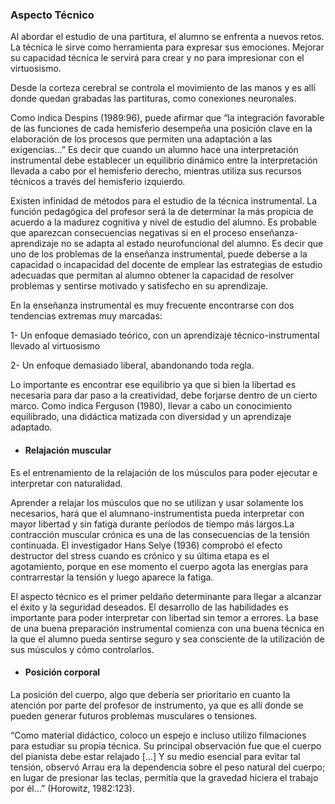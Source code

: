 ### Aspecto Técnico

Al abordar el estudio de una partitura, el alumno se enfrenta a nuevos retos. La técnica le sirve como herramienta para expresar sus emociones. Mejorar su capacidad técnica le servirá para crear y no para impresionar con el virtuosismo.

Desde la corteza cerebral se controla el movimiento de las manos y es allí donde quedan grabadas las partituras, como conexiones neuronales.

Como indica Despins \(1989:96\), puede afirmar que “la integración favorable de las funciones de cada hemisferio desempeña una posición clave en la elaboración de los procesos que permiten una adaptación a las exigencias…” Es decir que cuando un alumno hace una interpretación instrumental debe establecer un equilibrio dinámico entre la interpretación llevada a cabo por el hemisferio derecho, mientras utiliza sus recursos técnicos a través del hemisferio izquierdo.

Existen infinidad de métodos para el estudio de la técnica instrumental. La función pedagógica del profesor será la de determinar la más propicia de acuerdo a la madurez cognitiva y nivel de estudio del alumno. Es probable que aparezcan consecuencias negativas si en el proceso enseñanza-aprendizaje  no se adapta al estado neurofuncional del alumno. Es decir que uno de los problemas de la enseñanza instrumental, puede deberse a la capacidad o incapacidad del docente de emplear las estrategias de estudio adecuadas que permitan al alumno obtener la capacidad de resolver problemas y sentirse motivado y satisfecho en su aprendizaje.

En la enseñanza instrumental es muy frecuente encontrarse con dos tendencias extremas muy marcadas:

1-         Un enfoque demasiado teórico, con un aprendizaje técnico-instrumental llevado al virtuosismo

2-         Un enfoque demasiado liberal, abandonando toda regla.

Lo importante es encontrar ese equilibrio ya que si bien la libertad es necesaria para dar paso a la creatividad, debe forjarse dentro de un cierto marco. Como indica Ferguson \(1980\), llevar a cabo un conocimiento equilibrado, una didáctica matizada con diversidad y un aprendizaje adaptado.





* #### Relajación muscular

Es el entrenamiento de la relajación de los músculos para poder ejecutar e interpretar con naturalidad.

Aprender a relajar los músculos que no se utilizan y usar solamente los necesarios, hará que el alumnano-instrumentista pueda interpretar con mayor libertad y sin fatiga durante períodos de tiempo más largos.La contracción muscular crónica es una de las consecuencias de la tensión continuada. El investigador Hans Selye \(1936\) comprobó el efecto destructor del stress cuando es crónico y su última etapa es el agotamiento, porque en ese momento el cuerpo agota las energías para contrarrestar la tensión y luego aparece la fatiga.

El aspecto técnico es el primer peldaño determinante para llegar a alcanzar el éxito y la seguridad deseados. El desarrollo de las habilidades es importante para poder interpretar con libertad sin temor a errores. La base de una buena preparación instrumental comienza con una buena técnica en la que el alumno pueda sentirse seguro y sea consciente de la utilización de sus músculos y cómo controlarlos.

* #### Posición corporal

La posición del cuerpo, algo que debería ser prioritario en cuanto la atención por parte del profesor de instrumento, ya que es allí donde se pueden generar futuros problemas musculares o tensiones.

“Como material didáctico, coloco un espejo e incluso utilizo filmaciones para estudiar su propia técnica. Su principal observación fue que el cuerpo del pianista debe estar relajado \[…\] Y su medio esencial para evitar tal tensión, observó Arrau era la dependencia sobre el peso natural del cuerpo; en lugar de presionar las teclas, permitía que la gravedad hiciera el trabajo por él…” \(Horowitz, 1982:123\).

